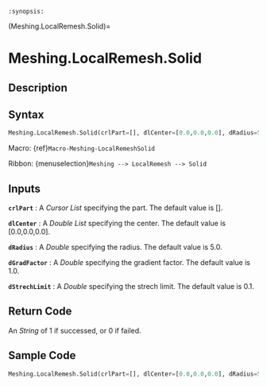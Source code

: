 ```{module} Meshing.LocalRemesh.Solid()
:synopsis:
```

(Meshing.LocalRemesh.Solid)=

# Meshing.LocalRemesh.Solid

## Description

## Syntax

```python
Meshing.LocalRemesh.Solid(crlPart=[], dlCenter=[0.0,0.0,0.0], dRadius=5.0, dGradFactor=1.0, dStrechLimit=0.1)
```

Macro: {ref}`Macro-Meshing-LocalRemeshSolid`

Ribbon: {menuselection}`Meshing --> LocalRemesh --> Solid`

## Inputs

**`crlPart`**
: A _Cursor List_ specifying the part. The default value is [].

**`dlCenter`**
: A _Double List_ specifying the center. The default value is [0.0,0.0,0.0].

**`dRadius`**
: A _Double_ specifying the radius. The default value is 5.0.

**`dGradFactor`**
: A _Double_ specifying the gradient factor. The default value is 1.0.

**`dStrechLimit`**
: A _Double_ specifying the strech limit. The default value is 0.1.

## Return Code

An _String_ of 1 if successed, or 0 if failed.

## Sample Code

```python
Meshing.LocalRemesh.Solid(crlPart=[], dlCenter=[0.0,0.0,0.0], dRadius=5.0, dGradFactor=1.0, dStrechLimit=0.1)
```
